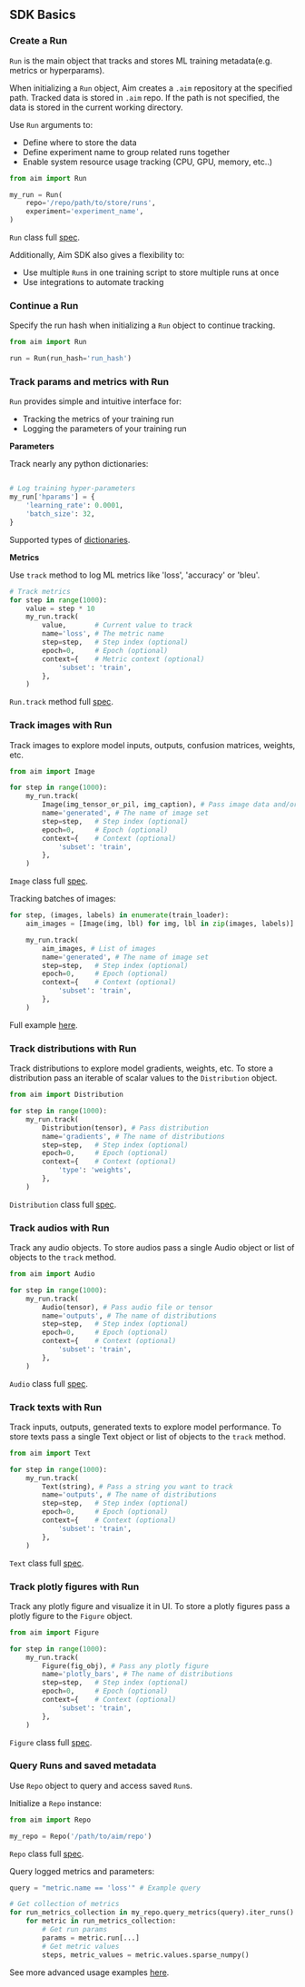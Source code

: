 ## SDK Basics

### Create a Run

`Run` is the main object that tracks and stores ML training metadata(e.g. metrics or hyperparams).

When initializing a `Run` object, Aim creates a `.aim` repository at the specified path.
Tracked data is stored in `.aim` repo.
If the path is not specified, the data is stored in the current working directory.

Use `Run` arguments to:
 - Define where to store the data
 - Define experiment name to group related runs together
 - Enable system resource usage tracking (CPU, GPU, memory, etc..)

```python
from aim import Run

my_run = Run(
    repo='/repo/path/to/store/runs',
    experiment='experiment_name',
)
```
`Run` class full [spec](../refs/sdk.html#aim.sdk.run.Run).

Additionally, Aim SDK also gives a flexibility to:
- Use multiple `Run`s in one training script to store multiple runs at once
- Use integrations to automate tracking

### Continue a Run

Specify the run hash when initializing a `Run` object to continue tracking.

```python
from aim import Run

run = Run(run_hash='run_hash')
```

### Track params and metrics with Run

`Run` provides simple and intuitive interface for:
- Tracking the metrics of your training run
- Logging the parameters of your training run

**Parameters**

Track nearly any python dictionaries:
```python

# Log training hyper-parameters
my_run['hparams'] = {
    'learning_rate': 0.0001,
    'batch_size': 32,
}
```
Supported types of [dictionaries](https://github.com/aimhubio/aim/blob/main/aim/storage/types.py#L19).

**Metrics**

Use `track` method to log ML metrics like 'loss', 'accuracy' or 'bleu'.
```python
# Track metrics
for step in range(1000):
    value = step * 10
    my_run.track(
        value,       # Current value to track
        name='loss', # The metric name
        step=step,   # Step index (optional)
        epoch=0,     # Epoch (optional)
        context={    # Metric context (optional)
            'subset': 'train',
        },
    )

```
`Run.track` method full [spec](../refs/sdk.html#aim.sdk.run.Run.track).

### Track images with Run

Track images to explore model inputs, outputs, confusion matrices, weights, etc.

```python
from aim import Image

for step in range(1000):
    my_run.track(
        Image(img_tensor_or_pil, img_caption), # Pass image data and/or caption
        name='generated', # The name of image set
        step=step,   # Step index (optional)
        epoch=0,     # Epoch (optional)
        context={    # Context (optional)
            'subset': 'train',
        },
    )

```
`Image` class full [spec](../refs/sdk.html#module-aim.sdk.objects.image).

Tracking batches of images:

```python
for step, (images, labels) in enumerate(train_loader):
    aim_images = [Image(img, lbl) for img, lbl in zip(images, labels)]

    my_run.track(
        aim_images, # List of images
        name='generated', # The name of image set
        step=step,   # Step index (optional)
        epoch=0,     # Epoch (optional)
        context={    # Context (optional)
            'subset': 'train',
        },
    )
```

Full example [here](https://github.com/aimhubio/aim/blob/main/examples/pytorch_track_images.py).

### Track distributions with Run

Track distributions to explore model gradients, weights, etc.
To store a distribution pass an iterable of scalar values to the `Distribution` object.

```python
from aim import Distribution

for step in range(1000):
    my_run.track(
        Distribution(tensor), # Pass distribution
        name='gradients', # The name of distributions
        step=step,   # Step index (optional)
        epoch=0,     # Epoch (optional)
        context={    # Context (optional)
            'type': 'weights',
        },
    )

```
`Distribution` class full [spec](../refs/sdk.html#module-aim.sdk.objects.distribution).

### Track audios with Run

Track any audio objects.
To store audios pass a single Audio object or list of objects to the `track` method.

```python
from aim import Audio

for step in range(1000):
    my_run.track(
        Audio(tensor), # Pass audio file or tensor
        name='outputs', # The name of distributions
        step=step,   # Step index (optional)
        epoch=0,     # Epoch (optional)
        context={    # Context (optional)
            'subset': 'train',
        },
    )

```
`Audio` class full [spec](../refs/sdk.html#module-aim.sdk.objects.audio).

### Track texts with Run

Track inputs, outputs, generated texts to explore model performance.
To store texts pass a single Text object or list of objects to the `track` method.

```python
from aim import Text

for step in range(1000):
    my_run.track(
        Text(string), # Pass a string you want to track
        name='outputs', # The name of distributions
        step=step,   # Step index (optional)
        epoch=0,     # Epoch (optional)
        context={    # Context (optional)
            'subset': 'train',
        },
    )

```
`Text` class full [spec](../refs/sdk.html#module-aim.sdk.objects.text).

### Track plotly figures with Run

Track any plotly figure and visualize it in UI.
To store a plotly figures pass a plotly figure to the `Figure` object.

```python
from aim import Figure

for step in range(1000):
    my_run.track(
        Figure(fig_obj), # Pass any plotly figure
        name='plotly_bars', # The name of distributions
        step=step,   # Step index (optional)
        epoch=0,     # Epoch (optional)
        context={    # Context (optional)
            'subset': 'train',
        },
    )

```
`Figure` class full [spec](../refs/sdk.html#module-aim.sdk.objects.figure).

### Query Runs and saved metadata

Use `Repo` object to query and access saved `Run`s.

Initialize a `Repo` instance:

```python
from aim import Repo

my_repo = Repo('/path/to/aim/repo')
```
`Repo` class full [spec](../refs/sdk.html#aim.sdk.repo.Repo).

Query logged metrics and parameters:

```python
query = "metric.name == 'loss'" # Example query

# Get collection of metrics
for run_metrics_collection in my_repo.query_metrics(query).iter_runs():
    for metric in run_metrics_collection:
        # Get run params
        params = metric.run[...]
        # Get metric values
        steps, metric_values = metric.values.sparse_numpy()
```
See more advanced usage examples [here](https://colab.research.google.com/drive/14rIAjpEyklf5fSMiRbyZs6iYG7IVibcI).
